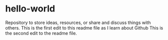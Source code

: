 # hello-world
Repository to store ideas, resources, or share and discuss things with others.
This is the first edit to this readme file as I learn about Github
This is the second edit to the readme file.

